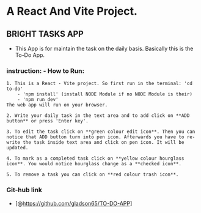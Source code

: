 # A React And Vite Project.

## BRIGHT TASKS APP

-   This App is for maintain the task on the daily basis. Basically this is the To-Do App.

### instruction: -  How to Run:
    1. This is a React - Vite project. So first run in the terminal: 'cd to-do'
        - 'npm install' (install NODE Module if no NODE Module is their)
        - 'npm run dev' 
    The web app will run on your browser.

    2. Write your daily task in the text area and to add click on **ADD button** or press 'Enter key'. 

    3. To edit the task click on **green colour edit icon**. Then you can notice that ADD button turn into pen icon. Afterwards you have to re-write the task inside text area and click on pen icon. It will be updated.

    4. To mark as a completed task click on **yellow colour hourglass icon**. You would notice hourglass change as a **checked icon**.

    5. To remove a task you can click on **red colour trash icon**.

### Git-hub link
- [@https://github.com/gladson65/TO-DO-APP]
